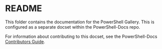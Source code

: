 ﻿# README

This folder contains the documentation for the PowerShell Gallery.
This is configured as a separate docset within the PowerShell-Docs repo.

For information about contributing to this docset,
see the PowerShell-Docs [Contributors Guide](https://github.com/PowerShell/PowerShell-Docs/blob/staging/CONTRIBUTING.md).
